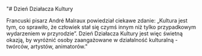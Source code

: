 "# Dzień Działacza Kultury

Francuski pisarz André Malraux powiedział ciekawe zdanie: „Kultura jest tym, co sprawiło, że człowiek stał się czymś innym niż tylko przypadkowym wydarzeniem w przyrodzie”. Dzień Działacza Kultury jest więc świetną okazją, by wyróżnić osoby zaangażowane w działalność kulturalną - twórców, artystów, animatorów."